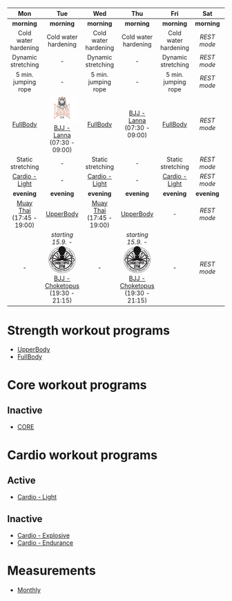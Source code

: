 
| Mon | Tue | Wed | Thu | Fri | Sat | Sun |
|:-:|:-:|:-:|:-:|:-:|:-:|:-:|
| **morning** | **morning** | **morning** | **morning** | **morning** | **morning** |  **morning** |
| Cold water hardening | Cold water hardening | Cold water hardening | Cold water hardening | Cold water hardening | *REST mode* | *REST mode* |
| Dynamic stretching | *-* | Dynamic stretching | *-* | Dynamic stretching | *REST mode* | *REST mode* |
| 5 min. jumping rope | *-* | 5 min. jumping rope | *-* | 5 min. jumping rope | *REST mode* | *REST mode* |
| [FullBody](https://github.com/mobsikx/workout/blob/master/Strength-FullBody.md) | [![](./images/logo-lannagym-64x64.jpg)](https://www.lannagym.cz/)[BJJ - Lanna](https://www.lannagym.cz/rozvrh/) (07:30 - 09:00) | [FullBody](https://github.com/mobsikx/workout/blob/master/Strength-FullBody.md) | [BJJ - Lanna](https://www.lannagym.cz/rozvrh/) (07:30 - 09:00) | [FullBody](https://github.com/mobsikx/workout/blob/master/Strength-FullBody.md) | *REST mode* | *REST mode* |
| Static stretching | *-* | Static stretching | *-* | Static stretching | *REST mode* | *REST mode* |
| [Cardio - Light](https://github.com/mobsikx/workout/blob/master/Cardio-Light.md) | *-* | [Cardio - Light](https://github.com/mobsikx/workout/blob/master/Cardio-Light.md) | *-* | [Cardio - Light](https://github.com/mobsikx/workout/blob/master/Cardio-Light.md) | *REST mode* | *REST mode* |
| **evening** | **evening** | **evening** | **evening** | **evening** | **evening** | **evening** |
| [Muay Thai](https://www.lannagym.cz/rozvrh/) (17:45 - 19:00) | [UpperBody](https://github.com/mobsikx/workout/blob/master/Strength-UpperBody.md) | [Muay Thai](https://www.lannagym.cz/rozvrh/) (17:45 - 19:00) | [UpperBody](https://github.com/mobsikx/workout/blob/master/Strength-UpperBody.md) | *-* | *REST mode* | *REST mode* |
| *-* | *starting 15.9.* - [![](./images/logo-choketopusgym-64x64.jpg)](https://choketopusgym.cz/)[BJJ - Choketopus](https://choketopusgym.cz/prazacka-3/) (19:30 - 21:15) | *-* | *starting 15.9.* - [![](./images/logo-choketopusgym-64x64.jpg)](https://choketopusgym.cz/)[BJJ - Choketopus](https://choketopusgym.cz/prazacka-3/) (19:30 - 21:15) | *-* | *REST mode* | *REST mode* |

# Strength workout programs
* [UpperBody](https://github.com/mobsikx/workout/blob/master/Strength-UpperBody.md)
* [FullBody](https://github.com/mobsikx/workout/blob/master/Strength-FullBody.md)

# Core workout programs
## Inactive
* [CORE](https://github.com/mobsikx/workout/blob/master/Core.md)

# Cardio workout programs
## Active
* [Cardio - Light](https://github.com/mobsikx/workout/blob/master/Cardio-Light.md)

## Inactive
* [Cardio - Explosive](https://github.com/mobsikx/workout/blob/master/Cardio-Explosive.md)
* [Cardio - Endurance](https://github.com/mobsikx/workout/blob/master/Cardio-Endurance.md)

# Measurements
* [Monthly](https://onedrive.live.com/edit.aspx?resid=201A2B187B4F6840!127&app=Excel&wdnd=1&wdPreviousSession=d4c29844%2D4119%2D400d%2Da5bd%2D41ce04693cb3)
